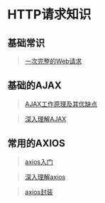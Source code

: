 # HTTP请求知识

## 基础常识

> [一次完整的Web请求](知识笔记/大前端/浏览器/浏览器渲染机制/一次完整的Web请求和渲染过程.md)

## 基础的AJAX

> [AJAX工作原理及其优缺点](知识笔记/大前端/HTTP/请求/AJAX工作原理及其优缺点.md)

> [深入理解AJAX](知识笔记/大前端/HTTP/请求/深入理解AJAX.md)

## 常用的AXIOS

> [axios入门](知识笔记/大前端/HTTP/请求/axios入门.md)

> [深入理解axios](知识笔记/大前端/HTTP/请求/深入理解axios.md)

> [axios封装](知识笔记/大前端/HTTP/请求/axios封装.md)

